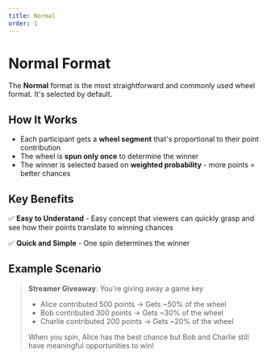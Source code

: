 ```yaml
---
title: Normal
order: 1
---
```


# Normal Format

The **Normal** format is the most straightforward and commonly used wheel format. It's selected by default.

## How It Works

- Each participant gets a **wheel segment** that's proportional to their point contribution
- The wheel is **spun only once** to determine the winner
- The winner is selected based on **weighted probability** - more points = better chances

## Key Benefits

✅ **Easy to Understand** - Easy concept that viewers can quickly grasp and see how their points translate to winning chances

✅ **Quick and Simple** - One spin determines the winner

## Example Scenario

> **Streamer Giveaway**: You're giving away a game key
>
> - Alice contributed 500 points → Gets ~50% of the wheel
> - Bob contributed 300 points → Gets ~30% of the wheel
> - Charlie contributed 200 points → Gets ~20% of the wheel
>
> When you spin, Alice has the best chance but Bob and Charlie still have meaningful opportunities to win!
